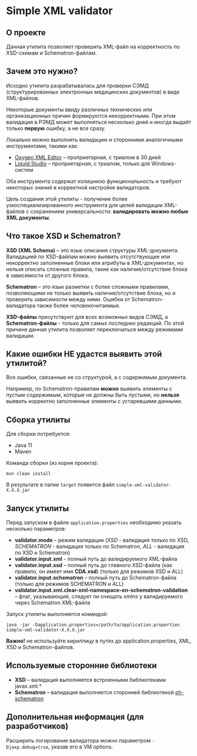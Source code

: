 # Simple XML validator

## О проекте

Данная утилита позволяет проверить XML-файл на корректность по XSD-схемам и Schematron-файлам.

## Зачем это нужно?

Исходно утилита разрабатывалась для проверки СЭМД (структурированных электронных медицинских
документов) в виде XML-файлов.

Некоторые документы ввиду различных технических или организационных причин формируются некорректными. При этом
валидация в РЭМД может выполняться несколько дней и иногда выдаёт только **первую** ошибку, а не все сразу.

Локально можно выполнять валидацию и сторонними аналогичными инструментами, такими как:
* [Oxygen XML Editor](https://www.oxygenxml.com/) – проприетарная, с триалом в 30 дней
* [Liquid Studio](https://www.liquid-technologies.com/) – проприетарная, с триалом, только для Windows-систем

Оба инструмента содержат излишнюю функциональность и требуют некоторых знаний в корректной настройке валидаторов.

Цель создания этой утилиты - получение более узкоспециализированного инструмента для целей валидации XML-файлов 
с сохранением универсальности: **валидировать можно любые XML документы**.

## Что такое XSD и Schematron?

**XSD (XML Schema)** – это язык описания структуры XML-документа. Валидацией по XSD-файлам можно выявить отсутствующие 
или некорректно заполненные блоки или атрибуты в XML-документах, но нельзя описать сложные правила, такие как 
наличие/отсутствие блока в зависимости от другого блока.

**Schematron** – это язык разметки с более сложными правилами, позволяющими не только выявить наличие/отсутствие блока,
но и проверить зависимости между ними. Ошибки от Schematron-валидатора также более человекочитаемые.

**XSD-файлы** присутствуют для всех возможных видов СЭМД, а **Schematron-файлы** - только для
самых последних редакций. По этой причине данная утилита позволяет переключаться между режимами валидации.

## Какие ошибки НЕ удастся выявить этой утилитой?

Все ошибки, связанные не со структурой, а с содержимым документа. 

Например, по Schematron-правилам **можно** выявить
элементы с пустым содержимым, которые не должны быть пустыми, но **нельзя** выявить корректно заполненные элементы 
с устаревшими данными.

## Сборка утилиты

Для сборки потребуется:
* Java 11
* Maven

Команда сборки (из корня проекта):

```
mvn clean install
```

В результате в папке `target` появится файл `simple-xml-validator-X.X.X.jar`

## Запуск утилиты

Перед запуском в файле `application.properties` необходимо указать несколько параметров:
* **validator.mode** – режим валидации (_XSD_ - валидация только по XSD, _SCHEMATRON_ - валидация только по Schematron,
_ALL_ - валидация по XSD и Schematron)
* **validator.input.xml** - полный путь до валидируемого XML-файла
* **validator.input.xsd** – полный путь до главного XSD-файла (как правило, он имеет имя **CDA.xsd**)
(только для режимов XSD и ALL)
* **validator.input.schematron** – полный путь до Schematron-файла (только для режимов SCHEMATRON и ALL)
* **validator.input.xml.clear-xml-namespace-on-schematron-validation** – флаг, указывающий, следует ли очищать xmlns
у валидируемого через Schematron XML-файла

Запуск утилиты выполняется командой:

```
java -jar -Dapplication.properties=/path/to/application.properties simple-xml-validator-X.X.X.jar
```

**Важно!** не используйте кириллицу в путях до application.properties, XML, XSD и Schematron-файлов.

## Используемые сторонние библиотеки

* **XSD** – валидация выполняется встроенными библиотеками javax.xml.*
* **Schematron** – валидация выполняется сторонней библиотекой [ph-schematron](https://phax.github.io/ph-schematron/)

## Дополнительная информация (для разработчиков)

Расширить логирование валидатора можно параметром ```-Djaxp.debug=true```, указав его в VM options.